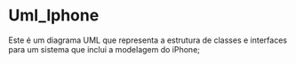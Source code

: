 # Uml_Iphone
Este é um diagrama UML que representa a estrutura de classes e interfaces para um sistema que inclui a modelagem do iPhone;
